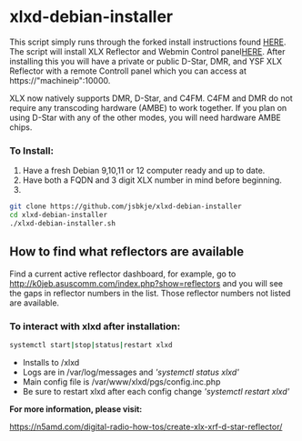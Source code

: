 # xlxd-debian-installer
This script simply runs through the forked install instructions found [HERE](https://github.com/jsbkje/xlxd). The script will install XLX Reflector and Webmin Control panel[HERE](https://github.com/webmin/webmin). After installing this you will have a private or public D-Star, DMR, and YSF XLX Reflector with a remote Controll panel which you can access at https://"machineip":10000.

XLX now natively supports DMR, D-Star, and C4FM. C4FM and DMR do not require any transcoding hardware (AMBE) to work together. If you plan on using D-Star with any of the other modes, you will need hardware AMBE chips.


### To Install:
1. Have a fresh Debian 9,10,11 or 12 computer ready and up to date.
2. Have both a FQDN and 3 digit XLX number in mind before beginning.
3. 
```sh
git clone https://github.com/jsbkje/xlxd-debian-installer
cd xlxd-debian-installer
./xlxd-debian-installer.sh
```
## How to find what reflectors are available
Find a current active reflector dashboard, for example, go to http://k0jeb.asuscomm.com/index.php?show=reflectors and you will see the gaps in reflector numbers in the list. Those reflector numbers not listed are available. 

### To interact with xlxd after installation:
```sh
systemctl start|stop|status|restart xlxd
```
 - Installs to /xlxd
 - Logs are in /var/log/messages and *'systemctl status xlxd'*
 - Main config file is /var/www/xlxd/pgs/config.inc.php
 - Be sure to restart xlxd after each config change *'systemctl restart xlxd'*

**For more information, please visit:**

https://n5amd.com/digital-radio-how-tos/create-xlx-xrf-d-star-reflector/
